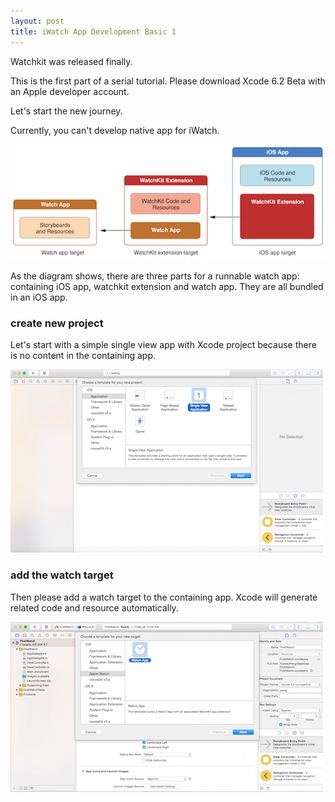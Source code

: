 ```yaml
---
layout: post
title: iWatch App Development Basic 1
---
```


Watchkit was released finally.

This is the first part of a serial tutorial.
Please download Xcode 6.2 Beta with an Apple developer account.

Let's start the new journey.

Currently, you can't develop native app for iWatch.

![image](../public/image/target_structure_2x.png)

As the diagram shows, there are three parts for a runnable watch app: containing iOS app, watchkit extension and watch app. They are all bundled in an iOS app.

### create new project

Let's start with a simple single view app with Xcode project because there is no content in the containing app.


![image](../public/image/create_new_project.png)

### add the watch target

Then please add a watch target to the containing app. Xcode will generate related code and resource automatically.

![image](../public/image/add_watch_target.png)







 
